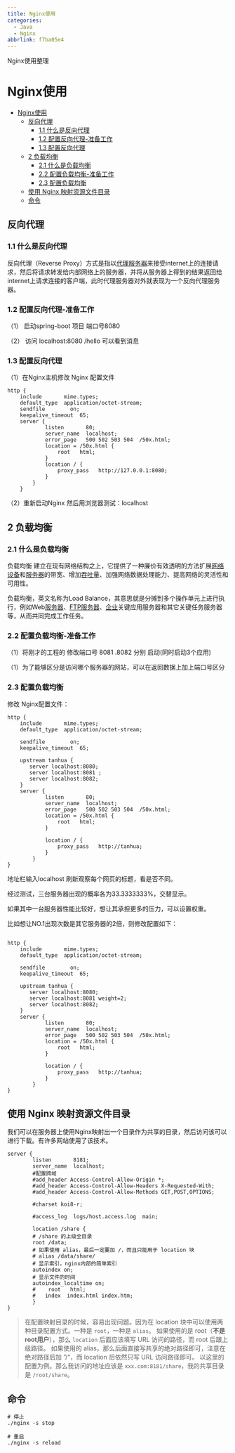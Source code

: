```yaml
---
title: Nginx使用
categories:
  - Java
  - Nginx
abbrlink: f7ba05e4
---
```

Nginx使用整理

<!-- more -->

# Nginx使用
<!-- @import "[TOC]" {cmd="toc" depthFrom=2 depthTo=4 orderedList=false} -->

<!-- code_chunk_output -->

- [Nginx使用](#nginx使用)
	- [反向代理](#反向代理)
		- [1.1 什么是反向代理](#11-什么是反向代理)
		- [1.2 配置反向代理-准备工作](#12-配置反向代理-准备工作)
		- [1.3 配置反向代理](#13-配置反向代理)
	- [2 负载均衡](#2-负载均衡)
		- [2.1 什么是负载均衡](#21-什么是负载均衡)
		- [2.2 配置负载均衡-准备工作](#22-配置负载均衡-准备工作)
		- [2.3 配置负载均衡](#23-配置负载均衡)
	- [使用 Nginx 映射资源文件目录](#使用-nginx-映射资源文件目录)
	- [命令](#命令)

<!-- /code_chunk_output -->

## 反向代理
### 1.1 什么是反向代理

反向代理（Reverse Proxy）方式是指以[代理服务器](http://baike.baidu.com/item/代理服务器)来接受internet上的连接请求，然后将请求转发给内部网络上的服务器，并将从服务器上得到的结果返回给internet上请求连接的客户端，此时代理服务器对外就表现为一个反向代理服务器。


### 1.2 配置反向代理-准备工作

（1） 启动spring-boot 项目 端口号8080

（2） 访问 localhost:8080 /hello 可以看到消息

### 1.3 配置反向代理

（1）在Nginx主机修改 Nginx 配置文件

```properties{.line-numbers}
http {
    include       mime.types;
    default_type  application/octet-stream;
    sendfile        on;
    keepalive_timeout  65;
    server {
			listen       80;
			server_name  localhost;
			error_page   500 502 503 504  /50x.html;
			location = /50x.html {
				root   html;
			}
			location / {
				proxy_pass   http://127.0.0.1:8080;
			}
		}
	}
```

（2）重新启动Nginx 然后用浏览器测试：localhost 




## 2 负载均衡

### 2.1 什么是负载均衡

负载均衡 建立在现有网络结构之上，它提供了一种廉价有效透明的方法扩展[网络设备](http://baike.baidu.com/item/网络设备)和[服务器](http://baike.baidu.com/item/服务器)的带宽、增加[吞吐量](http://baike.baidu.com/item/吞吐量)、加强网络数据处理能力、提高网络的灵活性和可用性。

负载均衡，英文名称为Load Balance，其意思就是分摊到多个操作单元上进行执行，例如Web[服务器](http://baike.baidu.com/item/服务器)、[FTP服务器](http://baike.baidu.com/item/FTP服务器)、[企业](http://baike.baidu.com/item/企业)关键应用服务器和其它关键任务服务器等，从而共同完成工作任务。

### 2.2 配置负载均衡-准备工作

（1）将刚才的工程的 修改端口号 8081 .8082 分别 启动(同时启动3个应用)

（1）为了能够区分是访问哪个服务器的网站，可以在返回数据上加上端口号区分

### 2.3 配置负载均衡

修改 Nginx配置文件：

```properties{.line-numbers}
http {
    include       mime.types;
    default_type  application/octet-stream;

    sendfile        on;
    keepalive_timeout  65;
	
	upstream tanhua {
	   server localhost:8080;
	   server localhost:8081 ;
	   server localhost:8082;
    }
    server {
			listen       80;
			server_name  localhost;
			error_page   500 502 503 504  /50x.html;
			location = /50x.html {
				root   html;
			}
			
			location / {
				proxy_pass   http://tanhua;
			}
		}
}
```

地址栏输入localhost 刷新观察每个网页的标题，看是否不同。

经过测试，三台服务器出现的概率各为33.3333333%，交替显示。

如果其中一台服务器性能比较好，想让其承担更多的压力，可以设置权重。

比如想让NO.1出现次数是其它服务器的2倍，则修改配置如下：

```properties{.line-numbers}

http {
    include       mime.types;
    default_type  application/octet-stream;

    sendfile        on;
    keepalive_timeout  65;
	
	upstream tanhua {
	   server localhost:8080;
	   server localhost:8081 weight=2;
	   server localhost:8082;
    }
    server {
			listen       80;
			server_name  localhost;
			error_page   500 502 503 504  /50x.html;
			location = /50x.html {
				root   html;
			}
			
			location / {
				proxy_pass   http://tanhua;
			}
		}
}
```

## 使用 Nginx 映射资源文件目录

我们可以在服务器上使用Nginx映射出一个目录作为共享的目录，然后访问该可以进行下载。有许多网站使用了该技术。

```bash{.line-numbers}
server {
        listen       8181;
        server_name  localhost;
		#配置跨域
		#add_header Access-Control-Allow-Origin *;
		#add_header Access-Control-Allow-Headers X-Requested-With;
		#add_header Access-Control-Allow-Methods GET,POST,OPTIONS;

        #charset koi8-r;

        #access_log  logs/host.access.log  main;

        location /share {
		# /share 的上级全目录
		root /data;
		# 如果使用 alias，最后一定要加 /，而且只能用于 location 块
		# alias /data/share/
		# 显示索引，nginx内部的简单索引
		autoindex on;
		# 显示文件的时间
		autoindex_localtime on;
        #    root   html;
        #   index  index.html index.htm;
        }
}
```
> 在配置映射目录的时候，容易出现问题。因为在 location 块中可以使用两种目录配置方式。一种是 `root`，一种是 `alias`。
> 如果使用的是 root（**不是root用户**），那么 `location` 后面应该填写 URL 访问的路径，而 root 后跟上级路径。
> 如果使用的 alias，那么后面直接写共享的绝对路径即可，注意在绝对路径后加 ”/“，而 location 后依然只写 URL 访问路径即可。
> 以这里的配置为例。那么我访问的地址应该是 `xxx.com:8181/share`，我的共享目录是 `/root/share`。

## 命令

```bash{.line-numbers}
# 停止
./nginx -s stop

# 重启
./nginx -s reload
```